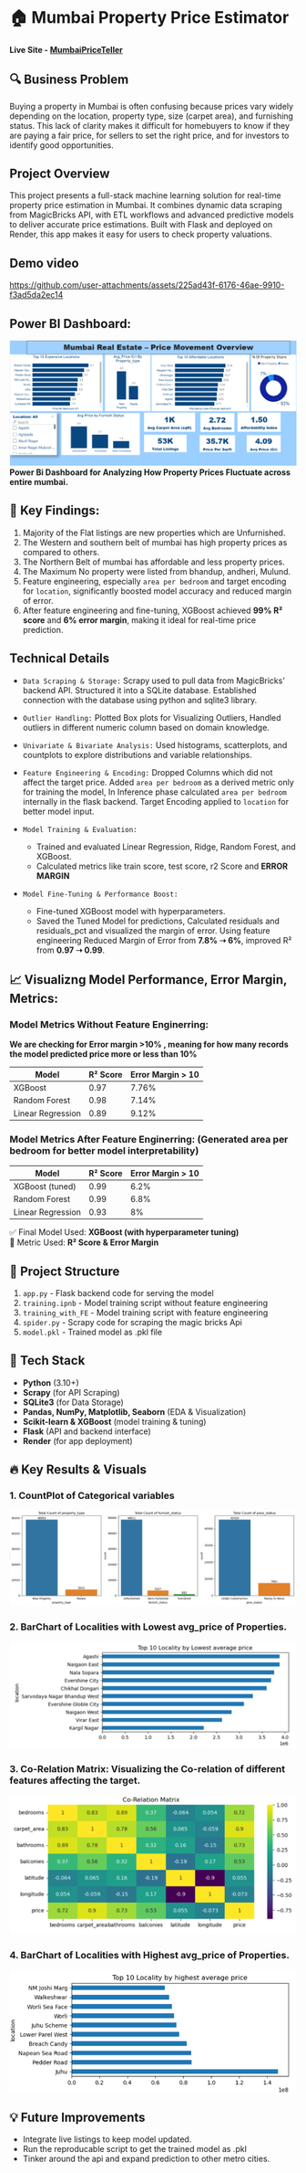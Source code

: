 # 🏠 Mumbai Property Price Estimator
#### Live Site - [MumbaiPriceTeller](https://mumbaipriceteller.onrender.com)

## 🔍 Business Problem
Buying a property in Mumbai is often confusing because prices vary widely depending on the location, property type, size (carpet area), and furnishing status. This lack of clarity makes it difficult for homebuyers to know if they are paying a fair price, for sellers to set the right price, and for investors to identify good opportunities.

## Project Overview
This project presents a full-stack machine learning solution for real-time property price estimation in Mumbai. It combines dynamic data scraping from MagicBricks API, with ETL workflows and advanced predictive models to deliver accurate price estimations. Built with Flask and deployed on Render, this app makes it easy for users to check property valuations.

## Demo video
https://github.com/user-attachments/assets/225ad43f-6176-46ae-9910-f3ad5da2ec14

## Power BI Dashboard:
![dashboard](assets/dashboard.png)
**Power Bi Dashboard for Analyzing How Property Prices Fluctuate across entire mumbai.**

## 🧠 Key Findings: 
1. Majority of the Flat listings are new properties which are Unfurnished.
2. The Western and southern belt of mumbai has high property prices as compared to others.
3. The Northern Belt of mumbai has affordable and less property prices.
4. The Maximum No property were listed from bhandup, andheri, Mulund.
5. Feature engineering, especially `area per bedroom` and target encoding for `location`, significantly boosted model accuracy and reduced margin of error.  
6. After feature engineering and fine-tuning, XGBoost achieved **99% R² score** and **6% error margin**, making it ideal for real-time price prediction.


## Technical Details

- `Data Scraping & Storage:` Scrapy used to pull data from MagicBricks’ backend API. Structured it into a SQLite database. Established connection with the database using python and sqlite3 library.

- `Outlier Handling:` Plotted Box plots for Visualizing Outliers, Handled outliers in different numeric column based on domain knowledge.

- `Univariate & Bivariate Analysis:` Used histograms, scatterplots, and countplots to explore distributions and variable relationships.

- `Feature Engineering & Encoding:` Dropped Columns which did not affect the target price. Added `area per bedroom` as a derived metric only for training the model, In Inference phase calculated `area per bedroom` internally in the flask backend. Target Encoding applied to `location` for better model input.

- `Model Training & Evaluation:`  
  - Trained and evaluated Linear Regression, Ridge, Random Forest, and XGBoost.  
  - Calculated metrics like train score, test score, r2 Score and **ERROR MARGIN**

- `Model Fine-Tuning & Performance Boost:`
  - Fine-tuned XGBoost model with hyperparameters.
  - Saved the Tuned Model for predictions, Calculated residuals and residuals_pct and visualized the margin of error. Using feature engineering Reduced Margin of Error from **7.8% ➝ 6%**, improved R² from **0.97 ➝ 0.99**.

## 📈 Visualizng Model Performance, Error Margin, Metrics:

### Model Metrics Without Feature Enginerring:
**We are checking for Error margin >10% , meaning for how many records the model predicted price more or less than 10%**

| Model              | R² Score | Error Margin > 10| 
|--------------------|----------|---------------   |
| XGBoost            | 0.97     | 7.76%            |
| Random Forest      | 0.98     | 7.14%            |
| Linear Regression  | 0.89     | 9.12%            |


### Model Metrics After Feature Enginerring: (Generated area per bedroom for better model interpretability) 

| Model              | R² Score | Error Margin > 10|
|--------------------|----------|----------------  |
| XGBoost (tuned)    | 0.99     | 6.2%               |
| Random Forest      | 0.99     | 6.8%               |
| Linear Regression  | 0.93     | 8%               | 

✅ Final Model Used: **XGBoost (with hyperparameter tuning)**  
🎯 Metric Used: **R² Score & Error Margin**

## 📂 Project Structure
1. `app.py` - Flask backend code for serving the model
2. `training.ipnb` - Model training script without feature engineering
3. `training_with_FE` - Model training script with feature engineering 
4. `spider.py` - Scrapy code for scraping the magic bricks Api
5. `model.pkl` - Trained model as .pkl file

## 🧱 Tech Stack

- **Python** (3.10+)
- **Scrapy** (for API Scraping)
- **SQLite3** (for Data Storage)
- **Pandas, NumPy, Matplotlib, Seaborn** (EDA & Visualization)
- **Scikit-learn & XGBoost** (model training & tuning)
- **Flask** (API and backend interface)
- **Render** (for app deployment)


## 🔥 Key Results & Visuals

### 1. CountPlot of Categorical variables   
![Count plot](assets/count.png)

### 2. BarChart of Localities with Lowest avg_price of Properties.   
![Barchart](assets/low_avg.png)

### 3. Co-Relation Matrix: Visualizing the Co-relation of different features affecting the target.
![Heatmaps](assets/corelation.png)

### 4. BarChart of Localities with Highest avg_price of Properties.  
![Barchart](assets/high_avg.png)


## 💡 Future Improvements

- Integrate live listings to keep model updated.
- Run the reproducable script to get the trained model as .pkl
- Tinker around the api and expand prediction to other metro cities.

